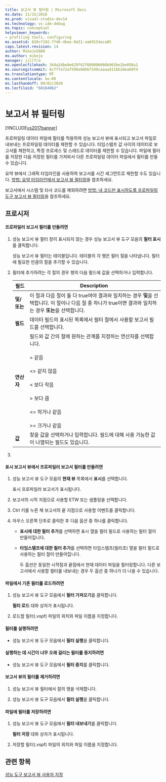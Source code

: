 ```yaml
---
title: 보고서 뷰 필터링 | Microsoft Docs
ms.date: 11/15/2016
ms.prod: visual-studio-dev14
ms.technology: vs-ide-debug
ms.topic: conceptual
helpviewer_keywords:
- profiling tools, configuring
ms.assetid: 820cf192-7fd6-4bee-9a51-aa69154aca85
caps.latest.revision: 14
author: MikeJo5000
ms.author: mikejo
manager: jillfra
ms.openlocfilehash: 344a2dbe0e629f62f609806008b963be2be058a1
ms.sourcegitcommit: 6cfffa72af599a9d667249caaaa411bb28ea69fd
ms.translationtype: MT
ms.contentlocale: ko-KR
ms.lasthandoff: 09/02/2020
ms.locfileid: "68164062"
---
```

# <a name="filtering-report-views"></a>보고서 뷰 필터링
[!INCLUDE[vs2017banner](../includes/vs2017banner.md)]

프로파일링 데이터 파일에 필터를 적용하여 성능 보고서 뷰에 표시되고 보고서 파일로 내보내는 프로파일링 데이터를 제한할 수 있습니다. 타임스탬프 값 사이의 데이터로 보고서를 제한하고, 특정 프로세스 및 스레드로 데이터를 제한할 수 있습니다. 파일에 필터를 저장한 다음 저장된 필터를 가져와서 다른 프로파일링 데이터 파일에서 필터를 만들 수 있습니다.  
  
 요약 뷰에서 그래픽 타임라인을 사용하여 보고서를 시간 세그먼트로 제한할 수도 있습니다. [방법: 요약 타임라인에서 보고서 뷰 필터링](../profiling/how-to-filter-report-views-from-the-summary-timeline.md)을 참조하세요.  
  
 보고서에서 시스템 및 타사 코드를 제외하려면 [방법: 내 코드만 표시하도록 프로파일링 도구 보고서 뷰 필터링](../profiling/how-to-filter-profiling-tools-report-views-to-display-just-my-code.md)을 참조하세요.  
  
## <a name="procedures"></a>프로시저  
  
#### <a name="to-create-a-profiler-report-filter"></a>프로파일러 보고서 필터를 만들려면  
  
1. 성능 보고서 뷰 필터 창이 표시되지 않는 경우 성능 보고서 뷰 도구 모음의 **필터 표시**를 클릭합니다.  
  
     성능 보고서 뷰 필터는 테이블입니다. 테이블의 각 행은 필터 절을 나타냅니다. 필터에 필요한 만큼의 절을 추가할 수 있습니다.  
  
2. 필터에 추가하려는 각 절의 경우 행의 다음 필드에 값을 선택하거나 입력합니다.  
  
    |필드|Description|  
    |-----------|-----------------|  
    |**및/또는**|이 절과 다음 절이 둘 다 true여야 결과와 일치하는 경우 **및**을 선택합니다. 이 절이나 다음 절 중 하나가 true이면 결과와 일치하는 경우 **또는**을 선택합니다.|  
    |**필드**|데이터 필드의 표시된 목록에서 필터 절에서 사용할 보고서 필드를 선택합니다.|  
    |**연산자**|필드와 값 간의 절에 원하는 관계를 지정하는 연산자를 선택합니다.<br /><br /> =    같음<br /><br /> <>  같지 않음<br /><br /> <    보다 작음<br /><br /> >    보다 큼<br /><br /> <=  작거나 같음<br /><br /> >=  크거나 같음|  
    |**값**|찾을 값을 선택하거나 입력합니다. 필드에 대해 사용 가능한 값이 나열되는 필드도 있습니다.|  
  
3. 
  
#### <a name="to-create-a-profiler-report-filter-from-the-marks-report-view"></a>표시 보고서 뷰에서 프로파일러 보고서 필터를 만들려면  
  
1. 성능 보고서 뷰 도구 모음의 **현재 뷰** 목록에서 **표시**를 선택합니다.  
  
    표시 프로파일러 보고서가 표시됩니다.  
  
2. 보고서의 시작 지점으로 사용할 ETW 또는 샘플링을 선택합니다.  
  
3. Ctrl 키를 누른 채 보고서의 끝 지점으로 사용할 이벤트를 클릭합니다.  
  
4. 마우스 오른쪽 단추로 클릭한 후 다음 옵션 중 하나를 클릭합니다.  
  
   - **표시에 대한 필터 추가**를 선택하면 표시 열을 필터 필드로 사용하는 필터 절이 만들어집니다.  
  
   - **타임스탬프에 대한 필터 추가**를 선택하면 타임스탬프(밀리초) 열을 필터 필드로 사용하는 필터 절이 만들어집니다.  
  
     두 옵션은 동일한 시작점과 끝점에서 현재 데이터 파일을 필터링합니다. 다른 보고서에서 사용할 필터를 내보내는 경우 두 옵션 중 하나가 더 나을 수 있습니다.  
  
#### <a name="to-load-an-existing-filter-from-a-file"></a>파일에서 기존 필터를 로드하려면  
  
1. 성능 보고서 뷰 도구 모음에서 **필터 가져오기**를 클릭합니다.  
  
     **필터 로드** 대화 상자가 표시됩니다.  
  
2. 로드할 필터(.vspf) 파일의 위치와 파일 이름을 지정합니다.  
  
#### <a name="to-execute-a-filter"></a>필터를 실행하려면  
  
- 성능 보고서 뷰 도구 모음에서 **필터 실행**을 클릭합니다.  
  
#### <a name="to-stop-a-filter-that-is-taking-too-long-to-execute"></a>실행하는 데 시간이 너무 오래 걸리는 필터를 중지하려면  
  
- 성능 보고서 뷰 도구 모음에서 **필터 중지**를 클릭합니다.  
  
#### <a name="to-remove-a-filter-on-a-report-view"></a>보고서 뷰의 필터를 제거하려면  
  
1. 성능 보고서 뷰 필터에서 절의 행을 삭제합니다.  
  
2. 성능 보고서 뷰 도구 모음에서 **필터 실행**을 클릭합니다.  
  
#### <a name="to-save-a-filter-to-a-file"></a>파일에 필터를 저장하려면  
  
1. 성능 보고서 뷰 도구 모음에서 **필터 내보내기**를 클릭합니다.  
  
     **필터 저장** 대화 상자가 표시됩니다.  
  
2. 저장할 필터(.vspf) 파일의 위치와 파일 이름을 지정합니다.  
  
## <a name="see-also"></a>관련 항목  
 [성능 도구 보고서 뷰 사용자 지정](../profiling/customizing-performance-tools-report-views.md)
